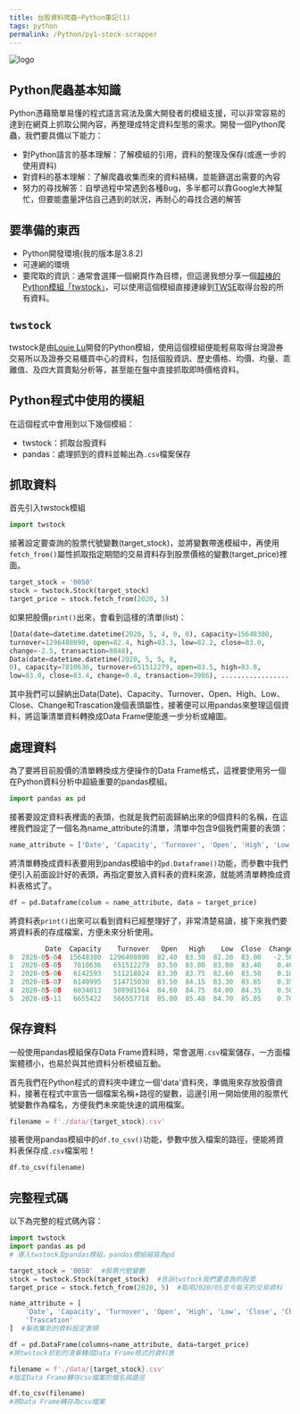 ```yaml
---
title: 台股資料爬蟲─Python筆記(1)
tags: python
permalink: /Python/py1-stock-scrapper
---
```


![logo](https://i.imgur.com/buOtYgR.png)

## Python爬蟲基本知識

Python憑藉簡單易懂的程式語言寫法及廣大開發者的模組支援，可以非常容易的達到在網頁上抓取公開內容，再整理成特定資料型態的需求。開發一個Python爬蟲，我們要具備以下能力：

- 對Python語言的基本理解：了解模組的引用，資料的整理及保存(或進一步的使用資料)
- 對資料的基本理解：了解爬蟲收集而來的資料結構，並能篩選出需要的內容
- 努力的尋找解答：自學過程中常遇到各種Bug，多半都可以靠Google大神幫忙，但要能盡量評估自己遇到的狀況，再耐心的尋找合適的解答

## 要準備的東西

- Python開發環境(我的版本是3.8.2)
- 可連網的環境
- 要爬取的資訊：通常會選擇一個網頁作為目標，但這邊我想分享一個[超棒的Python模組「twstock」](https://github.com/mlouielu/twstock)，可以使用這個模組直接連線到[TWSE](http://www.twse.com.tw/)取得台股的所有資料。

## `twstock`

twstock是由[Louie Lu](https://github.com/mlouielu)開發的Python模組，使用這個模組便能輕易取得台灣證券交易所以及證券交易櫃買中心的資料，包括個股資訊、歷史價格、均價、均量、乖離值、及四大買賣點分析等，甚至能在盤中直接抓取即時價格資料。

## Python程式中使用的模組

在這個程式中會用到以下幾個模組：

- twstock：抓取台股資料
- pandas：處理抓到的資料並輸出為`.csv`檔案保存

## 抓取資料

首先引入twstock模組

```python
import twstock
```

接著設定要查詢的股票代號變數(target_stock)，並將變數帶進模組中，再使用`fetch_from()`屬性抓取指定期間的交易資料存到股票價格的變數(target_price)裡面。

```python
target_stock = '0050'
stock = twstock.Stock(target_stock)
target_price = stock.fetch_from(2020, 5)
```

如果把股價`print()`出來，會看到這樣的清單(list)：

```python
[Data(date=datetime.datetime(2020, 5, 4, 0, 0), capacity=15648380, 
turnover=1296408090, open=82.4, high=83.3, low=82.2, close=83.0, 
change=-2.5, transaction=8848), 
Data(date=datetime.datetime(2020, 5, 5, 0,
0), capacity=7810636, turnover=651512279, open=83.5, high=83.8,
low=83.0, close=83.4, change=0.4, transaction=3986), .................
```

其中我們可以歸納出Data(Date)、Capacity、Turnover、Open、High、Low、Close、Change和Trascation幾個表頭屬性，接著便可以用pandas來整理這個資料，將這筆清單資料轉換成Data Frame便能進一步分析或繪圖。

## 處理資料

為了要將目前股價的清單轉換成方便操作的Data Frame格式，這裡要使用另一個在Python資料分析中超級重要的pandas模組。

```python
import pandas as pd
```

接著要設定資料表裡面的表頭，也就是我們前面歸納出來的9個資料的名稱，在這裡我們設定了一個名為name_attribute的清單，清單中包含9個我們需要的表頭：

```python
name_attribute = ['Date', 'Capacity', 'Turnover', 'Open', 'High', 'Low', 'Close', 'Change', 'Trascation']
```

將清單轉換成資料表要用到pandas模組中的`pd.Dataframe()`功能，而參數中我們便引入前面設計好的表頭，再指定要放入資料表的資料來源，就能將清單轉換成資料表格式了。

```python
df = pd.Dataframe(colum = name_attribute, data = target_price)
```

將資料表`print()`出來可以看到資料已經整理好了，非常清楚易讀，接下來我們要將資料表的存成檔案，方便未來分析使用。

```python
         Date  Capacity    Turnover   Open   High    Low  Close  Change  Trascation
0  2020-05-04  15648380  1296408090  82.40  83.30  82.20  83.00   -2.50        8848
1  2020-05-05   7810636   651512279  83.50  83.80  83.00  83.40    0.40        3986
2  2020-05-06   6142593   511218824  83.30  83.75  82.60  83.50    0.10        3610
3  2020-05-07   6140995   514715030  83.50  84.15  83.30  83.85    0.35        3429
4  2020-05-08   6034013   508981564  84.60  84.75  84.00  84.35    0.50        3530
5  2020-05-11   6655422   566557718  85.00  85.40  84.70  85.05    0.70        4065
```

## 保存資料

一般使用pandas模組保存Data Frame資料時，常會選用`.csv`檔案儲存，一方面檔案體積小，也易於與其他資料分析模組互動。

首先我們在Python程式的資料夾中建立一個'data'資料夾，準備用來存放股價資料，接著在程式中宣告一個檔案名稱+路徑的變數，這邊引用一開始使用的股票代號變數作為檔名，方便我們未來能快速的調用檔案。

```python
filename = f'./data/{target_stock}.csv'
```

接著使用pandas模組中的`df.to_csv()`功能，參數中放入檔案的路徑，便能將資料表保存成`.csv`檔案啦！

```python
df.to_csv(filename)
```

## 完整程式碼

以下為完整的程式碼內容：

```python
import twstock
import pandas as pd
# 導入twstock及pandas模組，pandas模組縮寫為pd

target_stock = '0050'  #股票代號變數
stock = twstock.Stock(target_stock)  #告訴twstock我們要查詢的股票
target_price = stock.fetch_from(2020, 5)  #取用2020/05至今每天的交易資料

name_attribute = [
    'Date', 'Capacity', 'Turnover', 'Open', 'High', 'Low', 'Close', 'Change',
    'Trascation'
]  #幫收集到的資料設定表頭

df = pd.DataFrame(columns=name_attribute, data=target_price)
#將twstock抓到的清單轉成Data Frame格式的資料表

filename = f'./data/{target_stock}.csv'
#指定Data Frame轉存csv檔案的檔名與路徑

df.to_csv(filename)
#將Data Frame轉存為csv檔案
```

